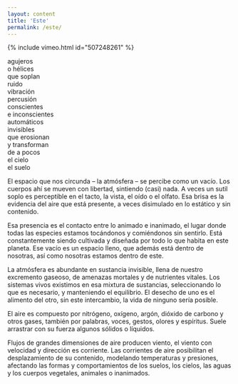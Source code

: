 ```yaml
---
layout: content
title: 'Este'
permalink: /este/
---
```

{% include vimeo.html id="507248261" %}

agujeros  
o hélices  
que soplan  
ruido  
vibración  
percusión  
conscientes  
e inconscientes  
automáticos  
invisibles  
que erosionan  
y transforman  
de a pocos  
el cielo  
el suelo

El espacio que nos circunda – la atmósfera – se percibe como un vacío. Los cuerpos ahí se mueven con libertad, sintiendo (casi) nada. A veces un sutil soplo es perceptible en el tacto, la vista, el oído o el olfato. Esa brisa es la evidencia del aire que está presente, a veces disimulado en lo estático y sin contenido.

Esa presencia es el contacto entre lo animado e inanimado, el lugar donde todas las especies estamos tocándonos y comiéndonos sin sentirlo. Está constantemente siendo cultivada y diseñada por todo lo que habita en este planeta. Ese vacío es un espacio lleno, que además está dentro de nosotras, así como nosotras estamos dentro de este.

La atmósfera es abundante en sustancia invisible, llena de nuestro excremento gaseoso, de amenazas mortales y de nutrientes vitales. Los sistemas vivos existimos en esa mixtura de sustancias, seleccionando lo que es necesario, y manteniendo el equilibrio. El desecho de uno es el alimento del otro, sin este intercambio, la vida de ninguno sería posible.

El aire es compuesto por nitrógeno, oxígeno, argón, dióxido de carbono y otros gases, también por palabras, voces, gestos, olores y espíritus. Suele arrastrar con su fuerza algunos sólidos o líquidos.

Flujos de grandes dimensiones de aire producen viento, el viento con velocidad y dirección es corriente. Las corrientes de aire posibilitan el desplazamiento de su contenido, modelando temperaturas y presiones, afectando las formas y comportamientos de los suelos, los cielos, las aguas y los cuerpos vegetales, animales o inanimados.
